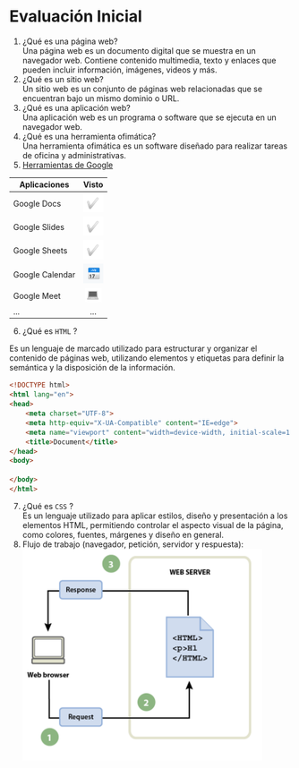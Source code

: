 # Evaluación Inicial

1. ¿Qué es una página web?  
Una página web es un documento digital que se muestra en un navegador web. Contiene contenido multimedia, texto y enlaces que pueden incluir información, imágenes, videos y más.
2. ¿Qué es un sitio web?  
Un sitio web es un conjunto de páginas web relacionadas que se encuentran bajo un mismo dominio o URL.  
3. ¿Qué es una aplicación web?  
Una aplicación web es un programa o software que se ejecuta en un navegador web. 
4. ¿Qué es una herramienta ofimática?  
Una herramienta ofimática es un software diseñado para realizar tareas de oficina y administrativas.  
5. [Herramientas de Google](https://www.google.com/intl/es-419/chrome/browser-tools/ "Herramientas de Google")  

| **Aplicaciones** | **Visto** |
|--------|:--------:|
| Google Docs | ![Tick](https://github.com/XaviMorenoTorres/ASIX1_M4_UF1_EvaluacionInicial/blob/main/Captura.PNG) |
| Google Slides | ![Tick](https://github.com/XaviMorenoTorres/ASIX1_M4_UF1_EvaluacionInicial/blob/main/Captura.PNG) |
| Google Sheets  | ![Tick](https://github.com/XaviMorenoTorres/ASIX1_M4_UF1_EvaluacionInicial/blob/main/Captura.PNG) |
| Google Calendar  | ![Calendario](https://github.com/XaviMorenoTorres/ASIX1_M4_UF1_EvaluacionInicial/blob/main/Captura2.PNG) |
|Google Meet  | ![Portatil](https://github.com/XaviMorenoTorres/ASIX1_M4_UF1_EvaluacionInicial/blob/main/Captura3.PNG) |
|...  | ... |  
  
6. ¿Qué es `HTML` ?  

Es un lenguaje de marcado utilizado para estructurar y organizar el contenido de páginas web, utilizando elementos y etiquetas para definir la semántica y la disposición de la información.

```html
<!DOCTYPE html>
<html lang="en">
<head>
    <meta charset="UTF-8">
    <meta http-equiv="X-UA-Compatible" content="IE=edge">
    <meta name="viewport" content="width=device-width, initial-scale=1.0">
    <title>Document</title>
</head>
<body>

</body>
</html>
```

7. ¿Qué es `CSS` ?  
Es un lenguaje utilizado para aplicar estilos, diseño y presentación a los elementos HTML, permitiendo controlar el aspecto visual de la página, como colores, fuentes, márgenes y diseño en general.
8. Flujo de trabajo (navegador, petición, servidor y respuesta):  
![Grafico](https://github.com/XaviMorenoTorres/ASIX1_M4_UF1_EvaluacionInicial/blob/main/Captura4.PNG "Grafico")